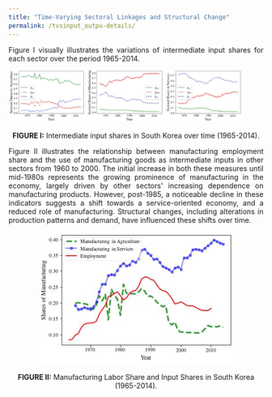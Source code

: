 ```yaml
---
title: "Time-Varying Sectoral Linkages and Structural Change"
permalink: /tvsinput_outpu-details/
---
```


<div style="text-align: justify">
  Figure I visually illustrates the variations of intermediate input shares for each sector over the period 1965-2014.  
</div>


<p float="left">
  <img src="/images/gamma_a.jpg" width="30%" alt="Agriculture" />
  <img src="/images/gamma_m.jpg" width="30%" alt="Manufacturing" /> 
  <img src="/images/gamma_s.jpg" width="30%" alt="Services" />
</p>
<p align="center">
  <strong>FIGURE I:</strong>  Intermediate input shares in South Korea over time (1965-2014).
</p>  

<div style="text-align: justify">
Figure II illustrates the relationship between manufacturing employment share and the use of manufacturing goods as intermediate inputs in other sectors from 1960 to 2000. The initial increase in both these measures until mid-1980s represents the growing prominence of manufacturing in the economy, largely driven by other sectors' increasing dependence on manufacturing products. However, post-1985, a noticeable decline in these indicators suggests a shift towards a service-oriented economy, and a reduced role of manufacturing. Structural changes, including alterations in production patterns and demand, have influenced these shifts over time.
</div>


</div>
<p align="center">
  <img src="/images/struct_input_manu.jpg"  />
</p>
<p align="center">
  <strong>FIGURE II:</strong>  Manufacturing Labor Share and Input Shares in South Korea (1965-2014).
</p> 
